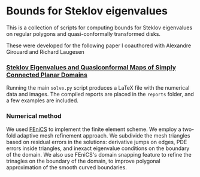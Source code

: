 # Bounds for Steklov eigenvalues

This is a collection of scripts for computing bounds for Steklov eigenvalues on regular polygons and quasi-conformally transformed disks.

These were developed for the following paper I coauthored with Alexandre Girouard and Richard Laugesen

### [Steklov Eigenvalues and Quasiconformal Maps of Simply Connected Planar Domains](http://link.springer.com/article/10.1007%2Fs00205-015-0912-8)

Running the main `solve.py` script produces a LaTeX file with the numerical data and images. The compiled reports are placed in the `reports` folder, and a few examples are included.

### Numerical method

We used [FEniCS](http://fenicsproject.org) to implement the finite element scheme. We employ a two-fold adaptive mesh refinement approach. We subdivide the mesh triangles based on residual errors in the solutions: derivative jumps on edges, PDE errors inside triangles, and inexact eigenvalue conditions on the boundary of the domain. We also use FEniCS's domain snapping feature to refine the trinagles on the boundary of the domain, to improve polygonal approximation of the smooth curved boundaries.
